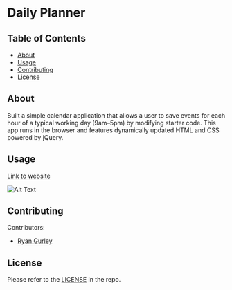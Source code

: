 # Daily Planner



## Table of Contents

- [About](#about)
- [Usage](#usage)
- [Contributing](#contributing)
- [License](#license)

## About

Built a simple calendar application that allows a user to save events for each hour of a typical working day (9am&ndash;5pm) by modifying starter code. This app runs in the browser and features dynamically updated HTML and CSS powered by jQuery.


## Usage


[Link to website](https://gurleyryan.github.io/daily-planner/)



![Alt Text](assets/images/ "Website Screenshot")

## Contributing

Contributors: <br />

- [Ryan Gurley](https://github.com/gurleyryan)


## License

Please refer to the [LICENSE](https://github.com/gurleyryan/daily-planner?tab=MIT-1-ov-file) in the repo.
